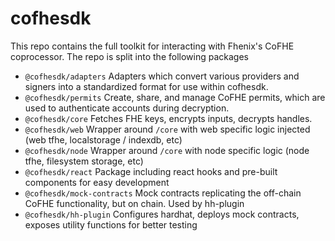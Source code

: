 # cofhesdk

This repo contains the full toolkit for interacting with Fhenix's CoFHE coprocessor.
The repo is split into the following packages

- `@cofhesdk/adapters` Adapters which convert various providers and signers into a standardized format for use within cofhesdk.
- `@cofhesdk/permits` Create, share, and manage CoFHE permits, which are used to authenticate accounts during decryption.
- `@cofhesdk/core` Fetches FHE keys, encrypts inputs, decrypts handles.
- `@cofhesdk/web` Wrapper around `/core` with web specific logic injected (web tfhe, localstorage / indexdb, etc)
- `@cofhesdk/node` Wrapper around `/core` with node specific logic (node tfhe, filesystem storage, etc)
- `@cofhesdk/react` Package including react hooks and pre-built components for easy development
- `@cofhesdk/mock-contracts` Mock contracts replicating the off-chain CoFHE functionality, but on chain. Used by hh-plugin
- `@cofhesdk/hh-plugin` Configures hardhat, deploys mock contracts, exposes utility functions for better testing
